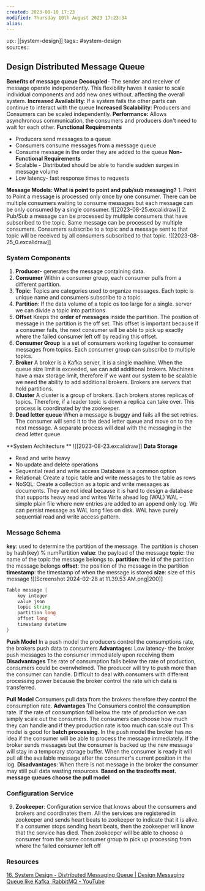 ```yaml
---
created: 2023-08-10 17:23
modified: Thursday 10th August 2023 17:23:34
alias:
---
```

up::  [[system-design]]
tags:: #system-design  
sources::
## Design Distributed Message Queue

**Benefits of message queue**
	**Decoupled**- The sender and receiver of message operate independently. This flexibility haves it easier to scale individual components and add new ones without. affecting the overall system.
	**Increased Availability**: If a system fails the other parts can continue to interact with the queue
	**Increased Scalability**: Producers and Consumers can be scaled independently.
	**Performance:** Allows asynchronous communication, the consumers and producers don't need to wait for each other.
**Functional Requirements**
 - Producers send messages to a queue
 - Consumers consume messages from a message queue
 - Consume message in the order they are added to the queue
**Non-Functional Requirements**
- Scalable - Distributed should be able to handle sudden surges in message volume
- Low latency- fast response times to requests


**Message Models: What is point to point and pub/sub messaging?**
	1. Point to Point a message is processed only once by one consumer. There can be multiple consumers waiting to consume messages but each message can be only consumed by a single consumer.
		![[2023-08-25.excalidraw]]
	2. Pub/Sub a message can be processed by multiple consumers that have subscribed to the topic. Same message can be processed by multiple consumers. Consumers subscribe to a topic and a message sent to that topic will be received by all consumers subscribed to that topic.
		![[2023-08-25_0.excalidraw]]
### System Components
1. **Producer**- generates the message containing data.
2. **Consumer**
	Within a consumer group, each consumer pulls from a different partition.
4. **Topic**: Topics are categories used to organize messages. Each topic is unique name and consumers subscribe to a topic.
5. **Partition**: If the data volume of a topic os too large for a single. server we can divide a topic into partitions
6. **Offset**
	Keeps the **order of messages** inside the partition. The position of message in the partition is the off set. This offset is important because if a consumer fails, the next consumer will be able to pick up exactly where the failed consumer left off by reading this offset.
7. **Consumer Group** is a set of consumers working together to consumer messages from topics. Each consumer group can subscribe to multiple topics.
8. **Broker**
	A broker is a Kafka server, it is a single machine. When the queue size limit is exceeded, we can add additional brokers. Machines have a max storage limit, therefore if we want our system to be scalable we need the ability to add additional brokers. Brokers are servers that hold partitions.
8. **Cluster**
	A cluster is a group of brokers. Each brokers stores replicas of topics. Therefore, if a leader topic is down a replica can take over. This process is coordinated by the zookeeper.
9. **Dead letter queue**
	When a message is buggy and fails all the set retries. The consumer will send it to the dead letter queue and move on to the next message. A separate process will deal with the messaging in the dead letter queue

 **System Architecture **
	![[2023-08-23.excalidraw]]
**Data Storage**
- Read and write heavy
- No update and delete operations
- Sequential read and write access
Database is a common option
- Relational: Create a topic table and write messages to the table as rows
- NoSQL: Create a collection as a topic and write messages as documents.
They are not ideal because it is hard to design a database that supports heavy read and writes
Write ahead log (WAL)
WAL - simple plain file where new entries are added to an append only log. We can persist message as WAL long files on disk. WAL have purely sequential read and write access pattern.

### Message Schema
**key**: used to determine the partition of the message. The partition is chosen by hash(key) % numPartition
**value**: the payload of the message
**topic**:  the name of the topic the message belongs to.
**partition**: the id of the partition the message belongs
**offset**: the position of the message in the partition
**timestamp**: the timestamp of when the message is stored
**size**: size of this message
![[Screenshot 2024-02-28 at 11.39.53 AM.png|200]]
```d
Table message {
	key integer
	value json
	topic string
	partition long
	offset long
	timestamp datetime
}

```

**Push Model**
In a push model the producers control the consumptions rate, the brokers push data to consumers
**Advantages:**
	Low latency- the broker push messages to the consumer immediately upon receiving them
**Disadvantages**
	The rate of consumption falls below the rate of production, consumers could be overwhelmed. The producer will try to push more than the consumer can handle.
	 Difficult to deal with consumers with different processing power because the broker control the rate which data is transferred.

**Pull Model**
Consumers pull data from the brokers therefore they control the consumption rate.
**Advantages**
The Consumers control the consumption rate.
If the rate of consumption fall below the rate of production we can simply scale out the consumers. The consumers can choose how much they can handle and if they production rate is too much can scale out
This model is good for **batch processing**. In the push model the broker has no idea if the consumer will be able to process the message immediately. If the broker sends messages but the consumer is backed up the new message will stay in a temporary storage buffer. When the consumer is ready it will pull all the available message after the consumer's current position in the log.
**Disadvantages**:
When there is not message in the broker the consumer may still pull data wasting resources.
**Based on the tradeoffs most. message queues choose the pull model**

### Configuration Service
9. **Zookeeper**:
	Configuration service that knows about the consumers and brokers and coordinates them. All the services are registered in zookeeper and sends heart beats to zookeeper to indicate that it is alive. If a consumer stops sending heart beats, then the zookeeper will know that the service has died. Then zookeeper will be able to choose a consumer from the same consumer group to pick up processing from where the failed consumer left off



### Resources
[16. System Design - Distributed Messaging Queue | Design Messaging Queue like Kafka, RabbitMQ - YouTube](https://www.youtube.com/watch?v=oVZtzZVe9Dg)
